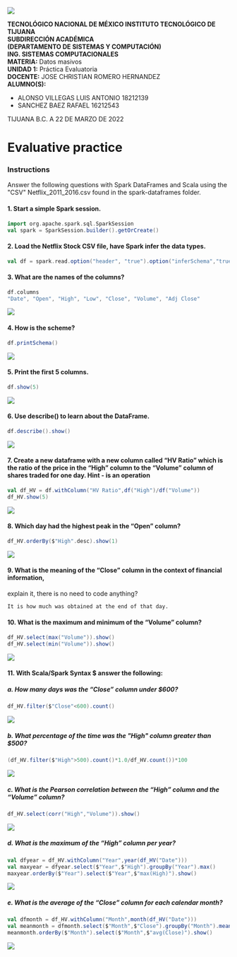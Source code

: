 ![](https://encrypted-tbn0.gstatic.com/images?q=tbn:ANd9GcR1ElztEEG0qaCdQPxa4eZFgEMnW73VtVZp0UWesiHzdyequ05qBo8nYKiQLiTwHEtKfg&usqp=CAU)  
  
**TECNOLÓGICO NACIONAL DE MÉXICO INSTITUTO TECNOLÓGICO DE TIJUANA**   
**SUBDIRECCIÓN ACADÉMICA   
(DEPARTAMENTO DE SISTEMAS Y COMPUTACIÓN)    
ING. SISTEMAS COMPUTACIONALES    
MATERIA:** Datos masivos    
**UNIDAD 1:** Práctica Evaluatoria    
**DOCENTE:** JOSE CHRISTIAN ROMERO HERNANDEZ    
**ALUMNO(S):**    
- ALONSO VILLEGAS LUIS ANTONIO 18212139    
- SANCHEZ BAEZ RAFAEL 16212543   

TIJUANA B.C. A 22 DE MARZO DE 2022   
  


# Evaluative practice

### Instructions
Answer the following questions with Spark DataFrames and Scala using the "CSV"
Netflix_2011_2016.csv found in the spark-dataframes folder.
 
#### 1. Start a simple Spark session.
```Scala
import org.apache.spark.sql.SparkSession
val spark = SparkSession.builder().getOrCreate()
```
 
#### 2. Load the Netflix Stock CSV file, have Spark infer the data types.
```Scala
val df = spark.read.option("header", "true").option("inferSchema","true")csv("Netflix_2011_2016.csv")
```
 
#### 3. What are the names of the columns?
```Scala
df.columns
"Date", "Open", "High", "Low", "Close", "Volume", "Adj Close"
```
![](https://github.com/rafaelsanchezbaez/Big_Data/blob/unidad_1/_images/Evaluation_Practice_p1.jpg)
 
#### 4. How is the scheme?
```Scala
df.printSchema()
```
 ![](https://github.com/rafaelsanchezbaez/Big_Data/blob/unidad_1/_images/Evaluation_Practice_p2.jpg) 
 
#### 5. Print the first 5 columns.
```Scala
df.show(5)
```
 ![](https://github.com/rafaelsanchezbaez/Big_Data/blob/unidad_1/_images/Evaluation_Practice_p3.jpg) 
 
#### 6. Use describe() to learn about the DataFrame.
```Scala
df.describe().show()
```
 ![](https://github.com/rafaelsanchezbaez/Big_Data/blob/unidad_1/_images/Evaluation_Practice_p4.jpg)

#### 7. Create a new dataframe with a new column called “HV Ratio” which is the ratio of the price in the “High” column to the “Volume” column of shares traded for one day. Hint - is an operation
```Scala
val df_HV = df.withColumn("HV Ratio",df("High")/df("Volume"))
df_HV.show(5)
```
 ![](https://github.com/rafaelsanchezbaez/Big_Data/blob/unidad_1/_images/Evaluation_Practice_p5.jpg)

#### 8. Which day had the highest peak in the “Open” column?
```Scala
df_HV.orderBy($"High".desc).show(1)
```
 ![](https://github.com/rafaelsanchezbaez/Big_Data/blob/unidad_1/_images/Evaluation_Practice_p6.jpg)
 
#### 9. What is the meaning of the “Close” column in the context of financial information,
explain it, there is no need to code anything?
```s
It is how much was obtained at the end of that day.
```
 
#### 10. What is the maximum and minimum of the “Volume” column?
```Scala
df_HV.select(max("Volume")).show()
df_HV.select(min("Volume")).show()
``` 
![](https://github.com/rafaelsanchezbaez/Big_Data/blob/unidad_1/_images/Evaluation_Practice_p7.jpg)

   
#### 11. With Scala/Spark Syntax $ answer the following:
##### a. How many days was the “Close” column under $600?
```Scala
df_HV.filter($"Close"<600).count()
```
![](https://github.com/rafaelsanchezbaez/Big_Data/blob/unidad_1/_images/Evaluation_Practice_p8.jpg)
 
 
##### b. What percentage of the time was the "High" column greater than $500?
```Scala
(df_HV.filter($"High">500).count()*1.0/df_HV.count())*100
```
 ![](https://github.com/rafaelsanchezbaez/Big_Data/blob/unidad_1/_images/Evaluation_Practice_p9.jpg)
 
 
##### c. What is the Pearson correlation between the “High” column and the “Volume” column?
```Scala
df_HV.select(corr("High","Volume")).show()
```
![](https://github.com/rafaelsanchezbaez/Big_Data/blob/unidad_1/_images/Evaluation_Practice_p10.jpg)

  
##### d. What is the maximum of the “High” column per year?
```Scala
val dfyear = df_HV.withColumn("Year",year(df_HV("Date")))
val maxyear = dfyear.select($"Year",$"High").groupBy("Year").max()
maxyear.orderBy($"Year").select($"Year",$"max(High)").show()
```
 ![](https://github.com/rafaelsanchezbaez/Big_Data/blob/unidad_1/_images/Evaluation_Practice_p11.jpg)

 
##### e. What is the average of the “Close” column for each calendar month?
```Scala
val dfmonth = df_HV.withColumn("Month",month(df_HV("Date")))
val meanmonth = dfmonth.select($"Month",$"Close").groupBy("Month").mean()
meanmonth.orderBy($"Month").select($"Month",$"avg(Close)").show()
```
 ![](https://github.com/rafaelsanchezbaez/Big_Data/blob/unidad_1/_images/Evaluation_Practice_p12.jpg)
